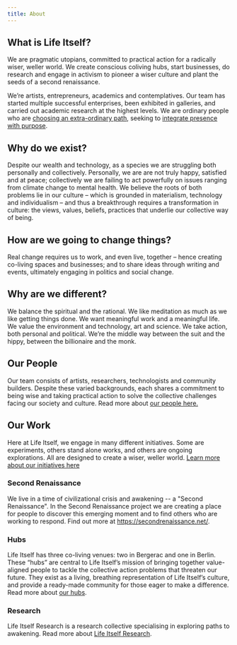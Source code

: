 ```yaml
---
title: About
---
```


## What is Life Itself?

We are pragmatic utopians, committed to practical action for a radically wiser, weller world. We create conscious coliving hubs, start businesses, do research and engage in activism to pioneer a wiser culture and plant the seeds of a second renaissance.

We’re artists, entrepreneurs, academics and contemplatives. Our team has started multiple successful enterprises, been exhibited in galleries, and carried out academic research at the highest levels. We are ordinary people who are [choosing an extra-ordinary path](https://lifeitself.org/ordinary-people), seeking to [integrate presence with purpose](https://lifeitself.org/blog/2017/06/28/the-middle-way-what-were-about).

## Why do we exist?

Despite our wealth and technology, as a species we are struggling both personally and collectively. Personally, we are are not truly happy, satisfied and at peace; collectively we are failing to act powerfully on issues ranging from climate change to mental health. We believe the roots of both problems lie in our culture – which is grounded in materialism, technology and individualism – and thus a breakthrough requires a transformation in culture: the views, values, beliefs, practices that underlie our collective way of being.

## How are we going to change things?

Real change requires us to work, and even live, together – hence creating co-living spaces and businesses; and to share ideas through writing and events, ultimately engaging in politics and social change.

## Why are we different?

We balance the spiritual and the rational. We like meditation as much as we like getting things done. We want meaningful work and a meaningful life. We value the environment and technology, art and science. We take action, both personal and political. We’re the middle way between the suit and the hippy, between the billionaire and the monk.

## Our People

Our team consists of artists, researchers, technologists and community builders. Despite these varied backgrounds, each shares a commitment to being wise and taking practical action to solve the collective challenges facing our society and culture. Read more about [our people here.](https://lifeitself.org/people/)

## Our Work

Here at Life Itself, we engage in many different initiatives. Some are experiments, others stand alone works, and others are ongoing explorations. All are designed to create a wiser, weller world. [Learn more about our initiatives here](https://lifeitself.org/initiatives)

### Second Renaissance

We live in a time of civilizational crisis and awakening -- a "Second Renaissance". In the Second Renaissance project we are creating a place for people to discover this emerging moment and to find others who are working to respond. Find out more at https://secondrenaissance.net/.

### Hubs

Life Itself has three co-living venues: two in Bergerac and one in Berlin. These “hubs” are central to Life Itself’s mission of bringing together value-aligned people to tackle the collective action problems that threaten our future. They exist as a living, breathing representation of Life Itself’s culture, and provide a ready-made community for those eager to make a difference. Read more about [our hubs](https://lifeitself.org/hubs/).

### Research

Life Itself Research is a research collective specialising in exploring paths to awakening. Read more about [Life Itself Research](https://lifeitself.org/research).
